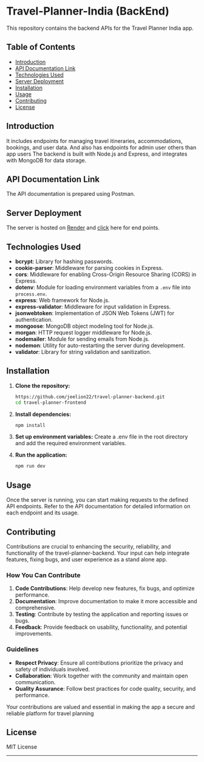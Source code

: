 # Travel-Planner-India (BackEnd)

This repository contains the backend APIs for the Travel Planner India app.

## Table of Contents

- [Introduction](#introduction)
- [API Documentation Link](#api-documentation-link)
- [Technologies Used](#technologies-used)
- [Server Deployment](#server-deployment)
- [Installation](#installation)
- [Usage](#usage)
- [Contributing](#contributing)
- [License](#license)

## Introduction

It includes endpoints for managing travel itineraries, accommodations, bookings, and user data. And also has endpoints for admin user others than app users The backend is built with Node.js and Express, and integrates with MongoDB for data storage.

## API Documentation Link

The API documentation is prepared using Postman.

<!-- [Click here](https://documenter.getpostman.com/view/21877600/2sA3e1CW6i) for API documentation. -->

## Server Deployment

The server is hosted on [Render](https://render.com/) and [click](https://travel-planner-backend-z03r.onrender.com/api) here for end points.

## Technologies Used

- **bcrypt**: Library for hashing passwords.
- **cookie-parser**: Middleware for parsing cookies in Express.
- **cors**: Middleware for enabling Cross-Origin Resource Sharing (CORS) in Express.
- **dotenv**: Module for loading environment variables from a `.env` file into `process.env`.
- **express**: Web framework for Node.js.
- **express-validator**: Middleware for input validation in Express.
- **jsonwebtoken**: Implementation of JSON Web Tokens (JWT) for authentication.
- **mongoose**: MongoDB object modeling tool for Node.js.
- **morgan**: HTTP request logger middleware for Node.js.
- **nodemailer**: Module for sending emails from Node.js.
- **nodemon**: Utility for auto-restarting the server during development.
- **validator**: Library for string validation and sanitization.

## Installation

1. **Clone the repository:**

   ```bash
   https://github.com/jeelion22/travel-planner-backend.git
   cd travel-planner-frontend
   ```

2. **Install dependencies:**
   ```bash
   npm install
   ```
3. **Set up environment variables:**
   Create a .env file in the root directory and add the required environment variables.

4. **Run the application:**
   ```bash
   npm run dev
   ```

## Usage

Once the server is running, you can start making requests to the defined API endpoints. Refer to the API documentation for detailed information on each endpoint and its usage.

## Contributing

Contributions are crucial to enhancing the security, reliability, and functionality of the travel-planner-backend. Your input can help integrate features, fixing bugs, and user experience as a stand alone app.

### How You Can Contribute

1. **Code Contributions**: Help develop new features, fix bugs, and optimize performance.
2. **Documentation**: Improve documentation to make it more accessible and comprehensive.
3. **Testing**: Contribute by testing the application and reporting issues or bugs.
4. **Feedback**: Provide feedback on usability, functionality, and potential improvements.

### Guidelines

- **Respect Privacy**: Ensure all contributions prioritize the privacy and safety of individuals involved.
- **Collaboration**: Work together with the community and maintain open communication.
- **Quality Assurance**: Follow best practices for code quality, security, and performance.

Your contributions are valued and essential in making the app a secure and reliable platform for travel planning

## License

MIT License

---
